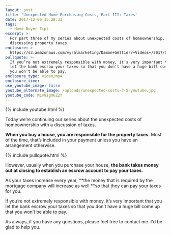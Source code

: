 ```yaml
---
layout: post
title: 'Unexpected Home Purchasing Costs, Part III: Taxes'
date: 2017-12-06 15:28:33
tags:
  - Home Buyer Tips
excerpt: >-
  For part three of my series about unexpected costs of homeownership, we’re
  discussing property taxes.
enclosure: >-
  https://s3.amazonaws.com/vyralmarketing/Damon+Gettier/+Videos+/2017/December/Roanoke+Real+Estate+Agent-+Unexpected+Home+Purchasing+Costs%252C+Part+III-+Taxes.mp4
pullquote: >-
  If you’re not extremely responsible with money, it’s very important that you
  let the bank escrow your taxes so that you don’t have a huge bill come up that
  you won’t be able to pay.
enclosure_type: video/mp4
enclosure_time:
use_youtube_image: false
youtube_alternate_image: /uploads/unexpected-costs-3-5-youtube.jpg
youtube_code: MLv9ign6Z2Y
---
```



{% include youtube.html %}

Today we’re continuing our series about the unexpected costs of homeownership with a discussion of taxes.

**When you buy a house, you are responsible for the property taxes.** Most of the time, that’s included in your payment unless you have an arrangement otherwise.

{% include pullquote.html %}

However, usually when you purchase your house, **the bank takes money out at closing to establish an escrow account to pay your taxes.**

As your taxes increase every year, **the money that is required by the mortgage company will increase as well&nbsp;**so that they can pay your taxes for you.

If you’re not extremely responsible with money, it’s very important that you let the bank escrow your taxes so that you don’t have a huge bill come up that you won’t be able to pay.

As always, if you have any questions, please feel free to contact me. I'd be glad to help you.